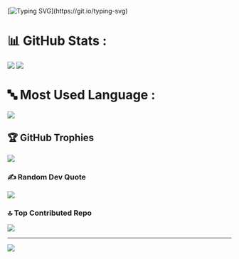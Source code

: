 [![Typing SVG](https://readme-typing-svg.demolab.com?font=Fira+Code&weight=100&size=22&pause=1000&width=435&lines=Hai+There!%F0%9F%91%8B;Welcome+to+GDGoC+Trilogi+University.)](https://git.io/typing-svg)

# 📊 GitHub Stats :
![](https://github-readme-stats.vercel.app/api?username=DSCTRILOGI&theme=radical&hide_border=false&include_all_commits=false&count_private=false)
![](https://github-readme-streak-stats.herokuapp.com/?user=DSCTRILOGI&theme=radical&hide_border=false)

# 🔤 Most Used Language :
![](https://github-readme-stats.vercel.app/api/top-langs/?username=DSCTRILOGI&theme=radical&hide_border=false&include_all_commits=false&count_private=false&layout=compact)

## 🏆 GitHub Trophies
![](https://github-profile-trophy.vercel.app/?username=DSCTRILOGI&theme=radical&no-frame=false&no-bg=false&margin-w=4)

### ✍️ Random Dev Quote
![](https://quotes-github-readme.vercel.app/api?type=horizontal&theme=radical)

### 🔝 Top Contributed Repo
![](https://github-contributor-stats.vercel.app/api?username=DSCTRILOGI&limit=5&theme=radical&combine_all_yearly_contributions=true)

---
[![](https://visitcount.itsvg.in/api?id=DSCTRILOGI&icon=0&color=0)](https://visitcount.itsvg.in)

<!-- Proudly created with GPRM ( https://gprm.itsvg.in ) -->
